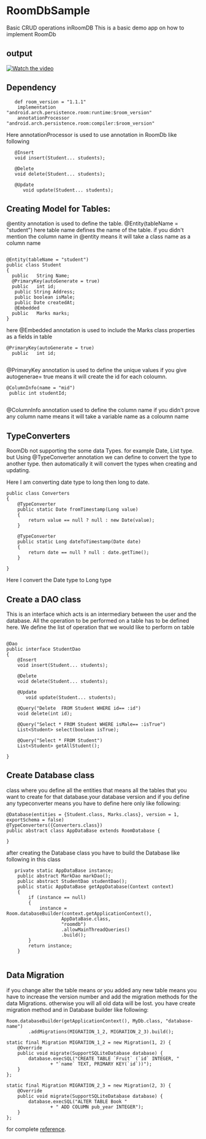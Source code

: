 # RoomDbSample
Basic CRUD operations inRoomDB
This is a basic demo app on how to implement RoomDb 

## output


[![Watch the video](https://giphy.com/gifs/5t9ETIzOyHY216exgw)](https://giphy.com/gifs/5t9ETIzOyHY216exgw)



    
   ## Dependency
```
   def room_version = "1.1.1"
    implementation "android.arch.persistence.room:runtime:$room_version"
    annotationProcessor "android.arch.persistence.room:compiler:$room_version"
```
Here annotationProcessor is used to use annotation in RoomDb like following
 ```
    @Insert
    void insert(Student... students);

    @Delete
    void delete(Student... students);

    @Update
       void update(Student... students);
 
 ```
 
 ## Creating Model for Tables:
 
 @entity annotation is used to define the table. 
 @Entity(tableName = "student") here table name defines the name of the table.
 if you didn't mention the column name in @entity means it  will take a class name as a column name
 
```

@Entity(tableName = "student")
public class Student
{
  public   String Name;
  @PrimaryKey(autoGenerate = true)
  public   int id;
   public String Address;
   public boolean isMale;
   public Date createdAt;
   @Embedded
  public   Marks marks;
}
```

here  @Embedded annotation is used to include the Marks class properties as a fields in table

```
@PrimaryKey(autoGenerate = true)
  public   int id;
  
```

@PrimaryKey annotation is used to define the unique values
if you give autogenerae= true means it will create the id for each coloumn.

  ```
  @ColumnInfo(name = "mid")
   public int studentId;
   
  ```
  
  @ColumnInfo annotation used to define the column name if you didn't prove any column name means it will take a variable name as a coloumn name
  
  
##  TypeConverters 
 RoomDb not supporting the some data Types. for example Date, List type.
  but Using @TypeConverter annotation we can define to convert the type to another type. then automatically it will convert the types when creating and updating.
   
Here I am converting date type to long then long to date.

```
public class Converters
{
    @TypeConverter
    public static Date fromTimestamp(Long value)
    {
        return value == null ? null : new Date(value);
    }

    @TypeConverter
    public static Long dateToTimestamp(Date date)
    {
        return date == null ? null : date.getTime();
    }

}

```
Here I convert the Date type to Long type 

## Create a DAO class

This is an interface which acts is an intermediary between the user and the database. All the operation to be performed on a table has to be defined here. We define the list of operation that we would like to perform on table

```

@Dao
public interface StudentDao
{
    @Insert
    void insert(Student... students);

    @Delete
    void delete(Student... students);

    @Update
       void update(Student... students);

    @Query("Delete  FROM Student WHERE id== :id")
    void delete(int id);

    @Query("Select * FROM Student WHERE isMale== :isTrue")
    List<Student> select(boolean isTrue);

    @Query("Select * FROM Student")
    List<Student> getAllStudent();

}

```

## Create Database class
class where you define all the entities that means all the tables that you want to create for that database.your database version and if you define any typeconverter  means you have to define here only
like following:

```
@Database(entities = {Student.class, Marks.class}, version = 1, exportSchema = false)
@TypeConverters({Converters.class})
public abstract class AppDataBase extends RoomDatabase {

}

```

after creating the Database class you have to build the Database like following in this class

```
   private static AppDataBase instance;
    public abstract MarkDao markDao();
    public abstract StudentDao studentDao();
    public static AppDataBase getAppDatabase(Context context)
    {
        if (instance == null)
        {
            instance = Room.databaseBuilder(context.getApplicationContext(),
                    AppDataBase.class,
                    "roomdb")
                    .allowMainThreadQueries()
                    .build();
        }
        return instance;
    }
    
```

## Data Migration

if you change alter the table means or you added any new table means you have to increase the version number and add the migration methods for the data Migrations. otherwise you will all old data will be lost.
you have create migration method and in Database builder like following:

```
Room.databaseBuilder(getApplicationContext(), MyDb.class, "database-name")
        .addMigrations(MIGRATION_1_2, MIGRATION_2_3).build();

static final Migration MIGRATION_1_2 = new Migration(1, 2) {
    @Override
    public void migrate(SupportSQLiteDatabase database) {
        database.execSQL("CREATE TABLE `Fruit` (`id` INTEGER, "
                + "`name` TEXT, PRIMARY KEY(`id`))");
    }
};

static final Migration MIGRATION_2_3 = new Migration(2, 3) {
    @Override
    public void migrate(SupportSQLiteDatabase database) {
        database.execSQL("ALTER TABLE Book "
                + " ADD COLUMN pub_year INTEGER");
    }
};

```

for complete [reference](https://developer.android.com/topic/libraries/architecture/room).


